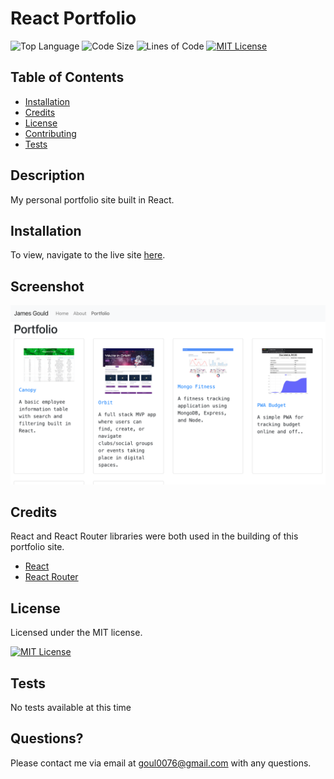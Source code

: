 # React Portfolio

![Top Language](https://img.shields.io/github/languages/top/nobleburgundy/react-portfolio?color=blue)
![Code Size](https://img.shields.io/github/languages/code-size/nobleburgundy/react-portfolio?color=blue)
![Lines of Code](https://img.shields.io/tokei/lines/github/nobleburgundy/react-portfolio?color=blue)
[![MIT License](https://img.shields.io/apm/l/atomic-design-ui.svg?color=red)](https://github.com/nobleburgundy/react-portfolio/blob/master/LICENSE)

## Table of Contents

- [Installation](#installation)
- [Credits](#credits)
- [License](#license)
- [Contributing](#contributing)
- [Tests](#tests)

## Description

My personal portfolio site built in React.

## Installation

To view, navigate to the live site [here](https://nobleburgundy.github.io/react-portfolio/).

## Screenshot

![screenshot](screenshot.png)

## Credits

React and React Router libraries were both used in the building of this portfolio site.

- [React](http://reactjs.org/)
- [React Router](https://reactrouter.com/)

## License

Licensed under the MIT license.

[![MIT License](https://img.shields.io/apm/l/atomic-design-ui.svg?color=red)](https://github.com/nobleburgundy/react-portfolio/blob/master/LICENSE)

## Tests

No tests available at this time

## Questions?

Please contact me via email at goul0076@gmail.com with any questions.
